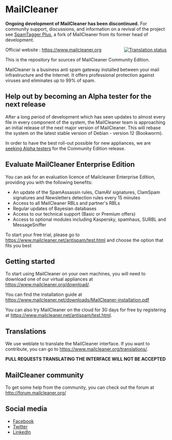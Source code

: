 # MailCleaner

**Ongoing development of MailCleaner has been discontinued.** For community support, discussions, and information on a revival of the project see [SpamTagger Plus](https://github.com/SpamTagger/SpamTagger-Plus/discussions), a fork of MailCleaner from its former head of development.

<a style="float: right;" href="https://hosted.weblate.org/engage/mailcleaner/?utm_source=widget">
<img src="https://hosted.weblate.org/widgets/mailcleaner/-/svg-badge.svg" alt="Translation status" />
</a>

Official website : https://www.mailcleaner.org

This is the repository for sources of MailCleaner Community Edition.

MailCleaner is a business anti spam gateway installed between your mail 
infrastructure and the Internet. It offers professional protection against 
viruses and eliminates up to 99% of spam.

## Help out by becoming an Alpha tester for the next release

After a long period of development which has seen updates to almost every file in every component of the system, the MailCleaner team is approaching an initial release of the next major version of MailCleaner. This will rebase the system on the latest stable version of Debian - version 12 (Bookworm).

In order to have the best roll-out possible for new appliances, we are [seeking Alpha testers](https://github.com/MailCleaner/MailCleaner-Next/CONTRIBUTING.md) for the Community Edition release.

## Evaluate MailCleaner Enterprise Edition

You can ask for an evaluation licence of Mailcleaner Enterprise Edition,
providing you with the following benefits: 

- An update of the SpamAssassin rules, ClamAV signatures, ClamSpam signatures and Newsletters detection rules every 15 minutes
- Access to all MailCleaner RBLs and partner's RBLs 
- Regular updates of Bayesian databases
- Access to our technical support (Basic or Premium offers) 
- Access to optional modules including Kaspersky, spamhaus, SURBL and MessageSniffer

To start your free trial, please go to https://www.mailcleaner.net/antispam/test.html and choose the option that fits you best

## Getting started

To start using MailCleaner on your own machines, you will need to download one of our virtual appliances 
at https://www.mailcleaner.org/download/.

You can find the installation guide at https://www.mailcleaner.net/downloads/MailCleaner-installation.pdf

You can also try MailCleaner on the cloud for 30 days for free by registering at https://www.mailcleaner.net/antispam/test.html.

## Translations 

We use weblate to translate the MailCleaner interface. If you want to contribute, 
you can go to https://www.mailcleaner.org/translations/. 

**PULL REQUESTS TRANSLATING THE INTERFACE WILL NOT BE ACCEPTED**

## MailCleaner community

To get some help from the community, you can check out the forum at
http://forum.mailcleaner.org/

## Social media 

- [Facebook](https://www.facebook.com/mailcleaner)
- [Twitter](https://twitter.com/mailcleaner)
- [LinkedIn](https://www.linkedin.com/company/mailcleaner/)
